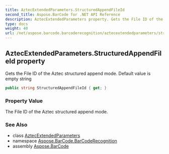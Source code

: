 ```yaml
---
title: AztecExtendedParameters.StructuredAppendFileId
second_title: Aspose.BarCode for .NET API Reference
description: AztecExtendedParameters property. Gets the File ID of the Aztec structured append mode. Default value is empty string
type: docs
weight: 40
url: /net/aspose.barcode.barcoderecognition/aztecextendedparameters/structuredappendfileid/
---
```

## AztecExtendedParameters.StructuredAppendFileId property

Gets the File ID of the Aztec structured append mode. Default value is empty string

```csharp
public string StructuredAppendFileId { get; }
```

### Property Value

The File ID of the Aztec structured append mode.

### See Also

* class [AztecExtendedParameters](../)
* namespace [Aspose.BarCode.BarCodeRecognition](../../../aspose.barcode.barcoderecognition/)
* assembly [Aspose.BarCode](../../../)



